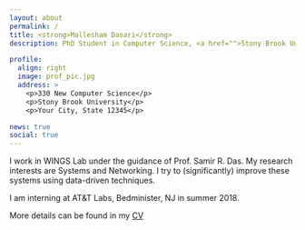 ```yaml
---
layout: about
permalink: /
title: <strong>Mallesham Dasari</strong>
description: PhD Student in Computer Science, <a href="">Stony Brook University</a>

profile:
  align: right
  image: prof_pic.jpg
  address: >
    <p>330 New Computer Science</p>
    <p>Stony Brook University</p>
    <p>Your City, State 12345</p>

news: true
social: true
---
```


I work in WINGS Lab under the guidance of Prof. Samir R. Das. My research interests are Systems and Networking. I try to (significantly) improve these systems using data-driven techniques.

I am interning at AT&T Labs, Bedminister, NJ in summer 2018.

More details can be found in my <a href="assets/docs/CV.pdf">CV</a>
